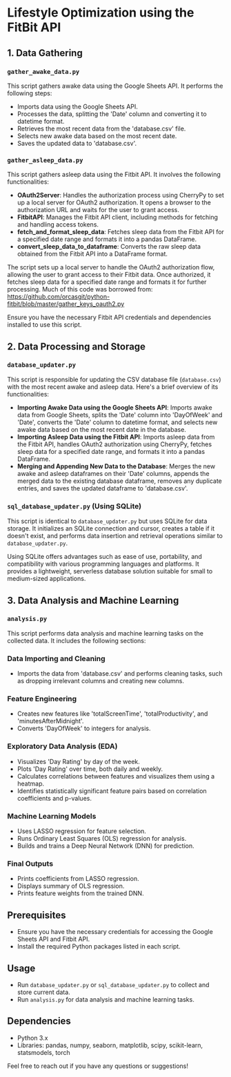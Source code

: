 # Lifestyle Optimization using the FitBit API


## 1. Data Gathering
### `gather_awake_data.py`
This script gathers awake data using the Google Sheets API. It performs the following steps:
- Imports data using the Google Sheets API.
- Processes the data, splitting the 'Date' column and converting it to datetime format.
- Retrieves the most recent data from the 'database.csv' file.
- Selects new awake data based on the most recent date.
- Saves the updated data to 'database.csv'.

### `gather_asleep_data.py`
This script gathers asleep data using the Fitbit API. It involves the following functionalities:
- **OAuth2Server**: Handles the authorization process using CherryPy to set up a local server for OAuth2 authorization. It opens a browser to the authorization URL and waits for the user to grant access.
- **FitbitAPI**: Manages the Fitbit API client, including methods for fetching and handling access tokens.
- **fetch_and_format_sleep_data**: Fetches sleep data from the Fitbit API for a specified date range and formats it into a pandas DataFrame.
- **convert_sleep_data_to_dataframe**: Converts the raw sleep data obtained from the Fitbit API into a DataFrame format.

The script sets up a local server to handle the OAuth2 authorization flow, allowing the user to grant access to their Fitbit data. Once authorized, it fetches sleep data for a specified date range and formats it for further processing. Much of this code was borrowed from: https://github.com/orcasgit/python-fitbit/blob/master/gather_keys_oauth2.py

Ensure you have the necessary Fitbit API credentials and dependencies installed to use this script.


## 2. Data Processing and Storage
### `database_updater.py`
This script is responsible for updating the CSV database file (`database.csv`) with the most recent awake and asleep data. Here's a brief overview of its functionalities:

- **Importing Awake Data using the Google Sheets API**: Imports awake data from Google Sheets, splits the 'Date' column into 'DayOfWeek' and 'Date', converts the 'Date' column to datetime format, and selects new awake data based on the most recent date in the database.
- **Importing Asleep Data using the Fitbit API**: Imports asleep data from the Fitbit API, handles OAuth2 authorization using CherryPy, fetches sleep data for a specified date range, and formats it into a pandas DataFrame.
- **Merging and Appending New Data to the Database**: Merges the new awake and asleep dataframes on their 'Date' columns, appends the merged data to the existing database dataframe, removes any duplicate entries, and saves the updated dataframe to 'database.csv'.

### `sql_database_updater.py` (Using SQLite)
This script is identical to `database_updater.py` but uses SQLite for data storage. It initializes an SQLite connection and cursor, creates a table if it doesn't exist, and performs data insertion and retrieval operations similar to `database_updater.py`.

Using SQLite offers advantages such as ease of use, portability, and compatibility with various programming languages and platforms. It provides a lightweight, serverless database solution suitable for small to medium-sized applications.


## 3. Data Analysis and Machine Learning
### `analysis.py`
This script performs data analysis and machine learning tasks on the collected data. It includes the following sections:

### Data Importing and Cleaning
- Imports the data from 'database.csv' and performs cleaning tasks, such as dropping irrelevant columns and creating new columns.

### Feature Engineering
- Creates new features like 'totalScreenTime', 'totalProductivity', and 'minutesAfterMidnight'.
- Converts 'DayOfWeek' to integers for analysis.

### Exploratory Data Analysis (EDA)
- Visualizes 'Day Rating' by day of the week.
- Plots 'Day Rating' over time, both daily and weekly.
- Calculates correlations between features and visualizes them using a heatmap.
- Identifies statistically significant feature pairs based on correlation coefficients and p-values.

### Machine Learning Models
- Uses LASSO regression for feature selection.
- Runs Ordinary Least Squares (OLS) regression for analysis.
- Builds and trains a Deep Neural Network (DNN) for prediction.

### Final Outputs
- Prints coefficients from LASSO regression.
- Displays summary of OLS regression.
- Prints feature weights from the trained DNN.

## Prerequisites
- Ensure you have the necessary credentials for accessing the Google Sheets API and Fitbit API.
- Install the required Python packages listed in each script.

## Usage
- Run `database_updater.py` or `sql_database_updater.py` to collect and store current data.
- Run `analysis.py` for data analysis and machine learning tasks.

## Dependencies
- Python 3.x
- Libraries: pandas, numpy, seaborn, matplotlib, scipy, scikit-learn, statsmodels, torch

Feel free to reach out if you have any questions or suggestions!
